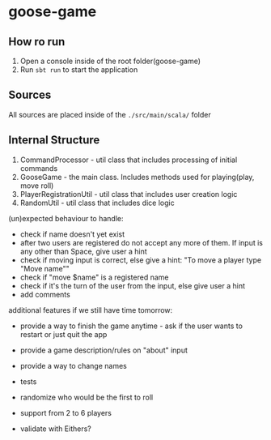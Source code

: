 # goose-game

## How ro run
 1. Open a console inside of the root folder(goose-game)
 2. Run `sbt run` to start the application
 
## Sources
All sources are placed inside of the `./src/main/scala/` folder

## Internal Structure

 1. CommandProcessor - util class that includes processing of initial commands
 2. GooseGame - the main class. Includes methods used for playing(play, move roll)
 3. PlayerRegistrationUtil - util class that includes user creation logic
 4. RandomUtil - util class that includes dice logic

(un)expected behaviour to handle:

- check if name doesn't yet exist
- after two users are registered do not accept any more of them. If input is any other than Space, give user a hint
- check if moving input is correct, else give a hint: "To move a player type "Move name""
- check if "move $name" is a registered name
- check if it's the turn of the user from the input, else give user a hint
- add comments

additional features if we still have time tomorrow:

- provide a way to finish the game anytime - ask if the user wants to restart or just quit the app
- provide a game description/rules on "about" input
- provide a way to change names
- tests
- randomize who would be the first to roll
- support from 2 to 6 players

- validate with Eithers?
